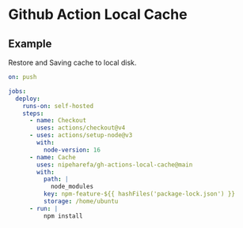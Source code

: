 Github Action Local Cache
==========================


## Example


Restore and Saving cache to local disk.
```yaml
on: push

jobs:
  deploy:
    runs-on: self-hosted
    steps:
      - name: Checkout
        uses: actions/checkout@v4
      - uses: actions/setup-node@v3
        with:
          node-version: 16
      - name: Cache
        uses: nipeharefa/gh-actions-local-cache@main
        with:
          path: |
            node_modules
          key: npm-feature-${{ hashFiles('package-lock.json') }}
          storage: /home/ubuntu
      - run: |
          npm install
```
